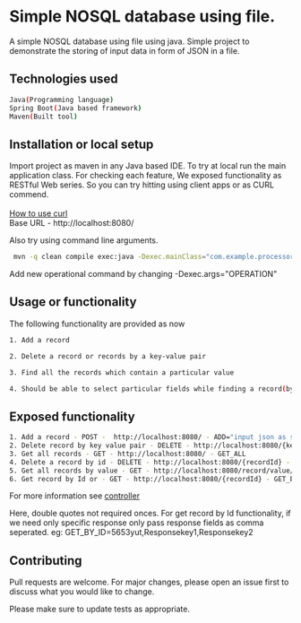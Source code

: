 # Simple NOSQL database using file.

A simple NOSQL database using file using java. Simple project to demonstrate the storing of input data in form of JSON in a file.

## Technologies used
```sh
Java(Programming language)
Spring Boot(Java based framework)
Maven(Built tool)
```

## Installation or local setup

Import project as maven in any Java based IDE. To try at local run the main application class.
For checking each feature, We exposed functionality as RESTful Web series. So you can try hitting
using client apps or as CURL commend.<br />
<br />
[How to use curl](https://www.baeldung.com/curl-rest)
<br />
Base URL - http://localhost:8080/

Also try using command line arguments.
```sh
 mvn -q clean compile exec:java -Dexec.mainClass="com.example.processor.ProcessorApplication" -Dexec.args="GET_ALL"
```
Add new operational command by changing -Dexec.args="OPERATION"


## Usage or functionality
The following functionality are provided as now
```sh
1. Add a record

2. Delete a record or records by a key-value pair

3. Find all the records which contain a particular value

4. Should be able to select particular fields while finding a record(by default it should return all the fields)
```

## Exposed functionality

```sh
1. Add a record - POST -  http://localhost:8080/ - ADD="input json as string"
2. Delete record by key value pair - DELETE - http://localhost:8080/{key}/{value} - DELETE_RECORD_BY_KEY_VALUE="key,value"
3. Get all records - GET - http://localhost:8080/ - GET_ALL
4. Delete a record by id - DELETE - http://localhost:8080/{recordId} - DELETE_BY_ID="recordId"
5. Get all records by value - GET - http://localhost:8080/record/value/{value} - GET_BY_VALUE="value"
6. Get record by Id or - GET - http://localhost:8080/{recordId} - GET_BY_ID="recordId"
```

For more information see [controller](https://github.com/Nandakumar-Kadavannoore/Simple-Json-Processor/blob/develop/src/main/java/com/example/processor/com/example/processor/controller/ProcessorController.java)

Here, double quotes not required onces.
For get record by Id functionality, if we need only specific response only pass response fields as comma seperated. eg: GET_BY_ID=5653yut,Responsekey1,Responsekey2

## Contributing
Pull requests are welcome. For major changes, please open an issue first to discuss what you would like to change.

Please make sure to update tests as appropriate.

